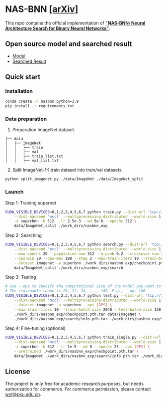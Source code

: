 # NAS-BNN [[arXiv]](https://arxiv.org/abs/2408.15484)

This repo contains the official implementation of **["NAS-BNN: Neural Architecture Search for Binary Neural Networks"](https://arxiv.org/abs/2408.15484)**.

## Open source model and searched result

- [Model](https://github.com/VDIGPKU/NAS-BNN/releases/download/v0.0.1/checkpoint.pth.tar)
- [Searched Result](https://github.com/VDIGPKU/NAS-BNN/releases/download/v0.0.1/info.pth.tar)

## Quick start

### Installation

```bash
conda create -n nasbnn python=3.9
pip install -r requirements.txt
```

### Data preparation

1. Preparation ImageNet dataset.

```
├── data
│   ├── ImageNet
│   │   ├── train
│   │   ├── val
│   │   ├── train_list.txt
│   │   ├── val_list.txt

```

2. Split ImageNet-1K train dataset into train/val datasets.

```bash
python split_imagenet.py ./data/ImageNet ./data/ImageNet_split
```

### Launch

Step 1: Training supernet

```bash
CUDA_VISIBLE_DEVICES=0,1,2,3,4,5,6,7 python train.py --dist-url 'tcp://127.0.0.1:29701' \
    --dist-backend 'nccl' --multiprocessing-distributed --world-size 1 --rank 0 \
    -a superbnn -b 512 --lr 2.5e-3 --wd 5e-6 --epochs 512 \
    data/ImageNet_split ./work_dirs/nasbnn_exp
```

Step 2: Searching

```bash
CUDA_VISIBLE_DEVICES=0,1,2,3,4,5,6,7 python search.py --dist-url 'tcp://127.0.0.1:29702' \
    --dist-backend 'nccl' --multiprocessing-distributed --world-size 1 --rank 0 \
    --max-epochs 20 --population-num 512 --m-prob 0.2 --crossover-num 128 --mutation-num 128 \
    --ops-min 20 --ops-max 180 --step 2 --max-train-iters 10 --train-batch-size 2048 --test-batch-size 2048 \
    --dataset imagenet -a superbnn ./work_dirs/nasbnn_exp/checkpoint.pth.tar \
    data/ImageNet_split ./work_dirs/nasbnn_exp/search
```

Step 3: Testing

```bash
# Use --ops to specify the computational size of the model you want to test.
# The reasonable range is 20, 22, 24, ..., 180. E.g., --ops 100
CUDA_VISIBLE_DEVICES=0,1,2,3,4,5,6,7 python test.py --dist-url 'tcp://127.0.0.1:29701' \
    --dist-backend 'nccl' --multiprocessing-distributed --world-size 1 --rank 0 \
    --dataset imagenet -a superbnn --ops [OPS] \
    --max-train-iters 10 --train-batch-size 2048 --test-batch-size 128 \
    ./work_dirs/nasbnn_exp/checkpoint.pth.tar data/ImageNet \
    ./work_dirs/nasbnn_exp/search/info.pth.tar ./work_dirs/nasbnn_exp/search/test
```

Step 4: Fine-tuning (optional)

```bash
CUDA_VISIBLE_DEVICES=0,1,2,3,4,5,6,7 python train_single.py --dist-url 'tcp://127.0.0.1:29701' \
    --dist-backend 'nccl' --multiprocessing-distributed --world-size 1 --rank 0 \
    -a superbnn -b 512 --lr 1e-5 --wd 0 --epochs 25 --ops [OPS] \
    --pretrained ./work_dirs/nasbnn_exp/checkpoint.pth.tar \
    data/ImageNet ./work_dirs/nasbnn_exp/search/info.pth.tar ./work_dirs/nasbnn_exp/finetuned_opsxx
```

## License

The project is only free for academic research purposes, but needs authorization for commerce. For commerce permission, please contact wyt@pku.edu.cn.
